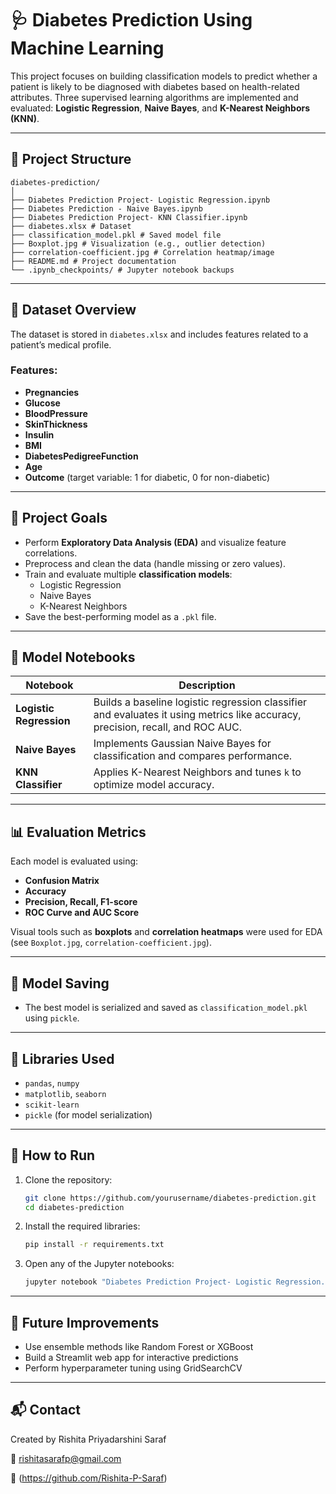 # 🩺 Diabetes Prediction Using Machine Learning

This project focuses on building classification models to predict whether a patient is likely to be diagnosed with diabetes based on health-related attributes. Three supervised learning algorithms are implemented and evaluated: **Logistic Regression**, **Naive Bayes**, and **K-Nearest Neighbors (KNN)**.

---

## 📁 Project Structure
```
diabetes-prediction/
│
├── Diabetes Prediction Project- Logistic Regression.ipynb
├── Diabetes Prediction - Naive Bayes.ipynb
├── Diabetes Prediction Project- KNN Classifier.ipynb
├── diabetes.xlsx # Dataset
├── classification_model.pkl # Saved model file
├── Boxplot.jpg # Visualization (e.g., outlier detection)
├── correlation-coefficient.jpg # Correlation heatmap/image
├── README.md # Project documentation
└── .ipynb_checkpoints/ # Jupyter notebook backups
```

---

## 🧪 Dataset Overview

The dataset is stored in `diabetes.xlsx` and includes features related to a patient’s medical profile.

### Features:
- **Pregnancies**
- **Glucose**
- **BloodPressure**
- **SkinThickness**
- **Insulin**
- **BMI**
- **DiabetesPedigreeFunction**
- **Age**
- **Outcome** (target variable: 1 for diabetic, 0 for non-diabetic)

---

## 🎯 Project Goals

- Perform **Exploratory Data Analysis (EDA)** and visualize feature correlations.
- Preprocess and clean the data (handle missing or zero values).
- Train and evaluate multiple **classification models**:
  - Logistic Regression
  - Naive Bayes
  - K-Nearest Neighbors
- Save the best-performing model as a `.pkl` file.

---

## 📘 Model Notebooks

| Notebook | Description |
|----------|-------------|
| **Logistic Regression** | Builds a baseline logistic regression classifier and evaluates it using metrics like accuracy, precision, recall, and ROC AUC. |
| **Naive Bayes** | Implements Gaussian Naive Bayes for classification and compares performance. |
| **KNN Classifier** | Applies K-Nearest Neighbors and tunes `k` to optimize model accuracy. |

---

## 📊 Evaluation Metrics

Each model is evaluated using:
- **Confusion Matrix**
- **Accuracy**
- **Precision, Recall, F1-score**
- **ROC Curve and AUC Score**

Visual tools such as **boxplots** and **correlation heatmaps** were used for EDA (see `Boxplot.jpg`, `correlation-coefficient.jpg`).

---

## 💾 Model Saving

- The best model is serialized and saved as `classification_model.pkl` using `pickle`.

---

## 🧰 Libraries Used

- `pandas`, `numpy`
- `matplotlib`, `seaborn`
- `scikit-learn`
- `pickle` (for model serialization)

---

## 🚀 How to Run

1. Clone the repository:
   ```bash
   git clone https://github.com/yourusername/diabetes-prediction.git
   cd diabetes-prediction
   ```
2. Install the required libraries:
   ```bash
   pip install -r requirements.txt
   ```

3. Open any of the Jupyter notebooks:
   ```bash
   jupyter notebook "Diabetes Prediction Project- Logistic Regression.ipynb"
   ```
---
## 🔮 Future Improvements
- Use ensemble methods like Random Forest or XGBoost
- Build a Streamlit web app for interactive predictions
- Perform hyperparameter tuning using GridSearchCV

---
## 📬 Contact
Created by Rishita Priyadarshini Saraf

📧 rishitasarafp@gmail.com

🔗 (https://github.com/Rishita-P-Saraf)
